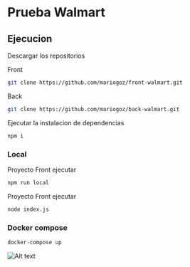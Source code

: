 # Prueba Walmart

## Ejecucion

Descargar los repositorios

Front
```bash
git clone https://github.com/mariogoz/front-walmart.git
```

Back
```bash
git clone https://github.com/mariogoz/back-walmart.git
```

Ejecutar la instalacion de dependencias 
```bash
npm i
```

### Local

Proyecto Front ejecutar
```bash
npm run local
```

Proyecto Front ejecutar
```bash
node index.js
```

### Docker compose

```bash
docker-compose up
```

![Alt text](./imagenes/step-1.png)


